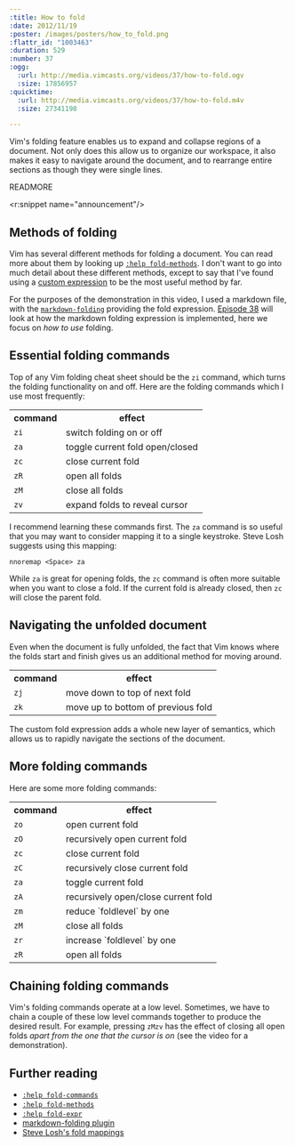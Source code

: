 ```yaml
--- 
:title: How to fold
:date: 2012/11/19
:poster: /images/posters/how_to_fold.png
:flattr_id: "1003463"
:duration: 529
:number: 37
:ogg: 
  :url: http://media.vimcasts.org/videos/37/how-to-fold.ogv
  :size: 17856957
:quicktime: 
  :url: http://media.vimcasts.org/videos/37/how-to-fold.m4v
  :size: 27341198

---
```


Vim's folding feature enables us to expand and collapse regions of a document. Not only does this allow us to organize our workspace, it also makes it easy to navigate around the document, and to rearrange entire sections as though they were single lines.


READMORE

<r:snippet name="announcement"/>

## Methods of folding

Vim has several different methods for folding a document. You can read more about them by looking up [`:help fold-methods`][fdm]. I don't want to go into much detail about these different methods, except to say that I've found using a [custom expression][fold-expr] to be the most useful method by far.

For the purposes of the demonstration in this video, I used a markdown file, with the [`markdown-folding`][plugin] providing the fold expression. [Episode 38][next] will look at how the markdown folding expression is implemented, here we focus on *how to use* folding.

## Essential folding commands

Top of any Vim folding cheat sheet should be the `zi` command, which turns the folding functionality on and off. Here are the folding commands which I use most frequently:

<table>
    <tr>
        <th>command</th>
        <th>effect</th>
    </tr>
    <tr>
        <td><code>zi</code></td>
        <td>switch folding on or off</td>
    </tr>
    <tr>
        <td><code>za</code></td>
        <td>toggle current fold open/closed</td>
    </tr>
    <tr>
        <td><code>zc</code></td>
        <td>close current fold</td>
    </tr>
    <tr>
        <td><code>zR</code></td>
        <td>open all folds</td>
    </tr>
    <tr>
        <td><code>zM</code></td>
        <td>close all folds</td>
    </tr>
    <tr>
        <td><code>zv</code></td>
        <td>expand folds to reveal cursor</td>
    </tr>
</table>

I recommend learning these commands first. The `za` command is so useful that you may want to consider mapping it to a single keystroke. Steve Losh suggests using this mapping:

    nnoremap <Space> za

While `za` is great for opening folds, the `zc` command is often more suitable when you want to close a fold. If the current fold is already closed, then `zc` will close the parent fold.

## Navigating the unfolded document

Even when the document is fully unfolded, the fact that Vim knows where the folds start and finish gives us an additional method for moving around.

<table>
    <tr>
        <th>command</th>
        <th>effect</th>
    </tr>
    <tr>
        <td><code>zj</code></td>
        <td>move down to top of next fold</td>
    </tr>
    <tr>
        <td><code>zk</code></td>
        <td>move up to bottom of previous fold</td>
    </tr>
</table>

The custom fold expression adds a whole new layer of semantics, which allows us to rapidly navigate the sections of the document.

## More folding commands

Here are some more folding commands:

<table>
    <tr>
        <th>command</th>
        <th>effect</th>
    </tr>
    <tr>
        <td><code>zo</code></td>
        <td>open current fold</td>
    </tr>
    <tr>
        <td><code>zO</code></td>
        <td>recursively open current fold</td>
    </tr>
    <tr>
        <td><code>zc</code></td>
        <td>close current fold</td>
    </tr>
    <tr>
        <td><code>zC</code></td>
        <td>recursively close current fold</td>
    </tr>
    <tr>
        <td><code>za</code></td>
        <td>toggle current fold</td>
    </tr>
    <tr>
        <td><code>zA</code></td>
        <td>recursively open/close current fold</td>
    </tr>
    <tr>
        <td><code>zm</code></td>
        <td>reduce `foldlevel` by one</td>
    </tr>
    <tr>
        <td><code>zM</code></td>
        <td>close all folds</td>
    </tr>
    <tr>
        <td><code>zr</code></td>
        <td>increase `foldlevel` by one</td>
    </tr>
    <tr>
        <td><code>zR</code></td>
        <td>open all folds</td>
    </tr>
</table>

## Chaining folding commands

Vim's folding commands operate at a low level. Sometimes, we have to chain a couple of these low level commands together to produce the desired result. For example, pressing `zMzv` has the effect of closing all open folds *apart from the one that the cursor is on* (see the video for a demonstration).

## Further reading

* [`:help fold-commands`][fold-commands]
* [`:help fold-methods`][fdm]
* [`:help fold-expr`][fold-expr]
* [markdown-folding plugin][plugin]
* [Steve Losh's fold mappings][sjl]

[sjl]: https://github.com/sjl/dotfiles/blob/eea18b00b8c74943f5094fddf91d3c2a7e0a7242/vim/vimrc#L534
[gist]: https://gist.github.com/1038710
[fdm]: http://vimdoc.sourceforge.net/htmldoc/fold.html#fold-methods
[fold-expr]: http://vimdoc.sourceforge.net/htmldoc/fold.html#fold-expr
[fold-commands]: http://vimdoc.sourceforge.net/htmldoc/fold.html#fold-commands
[next]: /e/38
[plugin]: http://github.com/nelstrom/vim-markdown-folding
[q]: http://stackoverflow.com/questions/3828606/vim-markdown-folding
[48]: http://learnvimscriptthehardway.stevelosh.com/chapters/48.html
[49]: http://learnvimscriptthehardway.stevelosh.com/chapters/49.html